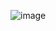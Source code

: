 ![image](https://github.com/SarfarazQadir/Loops-Examples-in-C/assets/144503703/1fd0dc7c-9494-4d1e-b950-5e10ae6e88d5)
